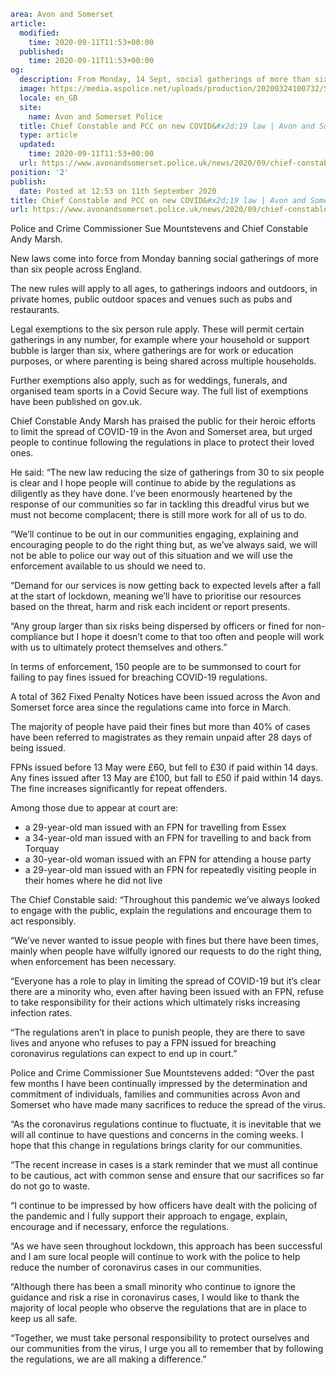 ```yaml
area: Avon and Somerset
article:
  modified:
    time: 2020-09-11T11:53+00:00
  published:
    time: 2020-09-11T11:53+00:00
og:
  description: From Monday, 14 Sept, social gatherings of more than six people will be banned in England. The new law comes as 150 people are to be summonsed to court for failing to pay fines issued for breaching&#8230;
  image: https://media.aspolice.net/uploads/production/20200324100732/Sue-Mountstevens-and-Andy-Marsh.jpg
  locale: en_GB
  site:
    name: Avon and Somerset Police
  title: Chief Constable and PCC on new COVID&#x2d;19 law | Avon and Somerset Police
  type: article
  updated:
    time: 2020-09-11T11:53+00:00
  url: https://www.avonandsomerset.police.uk/news/2020/09/chief-constable-and-pcc-on-new-covid-19-law/
position: '2'
publish:
  date: Posted at 12:53 on 11th September 2020
title: Chief Constable and PCC on new COVID&#x2d;19 law | Avon and Somerset Police
url: https://www.avonandsomerset.police.uk/news/2020/09/chief-constable-and-pcc-on-new-covid-19-law/
```

Police and Crime Commissioner Sue Mountstevens and Chief Constable Andy Marsh.

New laws come into force from Monday banning social gatherings of more than six people across England.

The new rules will apply to all ages, to gatherings indoors and outdoors, in private homes, public outdoor spaces and venues such as pubs and restaurants.

Legal exemptions to the six person rule apply. These will permit certain gatherings in any number, for example where your household or support bubble is larger than six, where gatherings are for work or education purposes, or where parenting is being shared across multiple households.

Further exemptions also apply, such as for weddings, funerals, and organised team sports in a Covid Secure way. The full list of exemptions have been published on gov.uk.

Chief Constable Andy Marsh has praised the public for their heroic efforts to limit the spread of COVID-19 in the Avon and Somerset area, but urged people to continue following the regulations in place to protect their loved ones.

He said: “The new law reducing the size of gatherings from 30 to six people is clear and I hope people will continue to abide by the regulations as diligently as they have done. I’ve been enormously heartened by the response of our communities so far in tackling this dreadful virus but we must not become complacent; there is still more work for all of us to do.

“We’ll continue to be out in our communities engaging, explaining and encouraging people to do the right thing but, as we’ve always said, we will not be able to police our way out of this situation and we will use the enforcement available to us should we need to.

“Demand for our services is now getting back to expected levels after a fall at the start of lockdown, meaning we’ll have to prioritise our resources based on the threat, harm and risk each incident or report presents.

“Any group larger than six risks being dispersed by officers or fined for non-compliance but I hope it doesn’t come to that too often and people will work with us to ultimately protect themselves and others.”

In terms of enforcement, 150 people are to be summonsed to court for failing to pay fines issued for breaching COVID-19 regulations.

A total of 362 Fixed Penalty Notices have been issued across the Avon and Somerset force area since the regulations came into force in March.

The majority of people have paid their fines but more than 40% of cases have been referred to magistrates as they remain unpaid after 28 days of being issued.

FPNs issued before 13 May were £60, but fell to £30 if paid within 14 days. Any fines issued after 13 May are £100, but fall to £50 if paid within 14 days. The fine increases significantly for repeat offenders.

Among those due to appear at court are:

 * a 29-year-old man issued with an FPN for travelling from Essex
 * a 34-year-old man issued with an FPN for travelling to and back from Torquay
 * a 30-year-old woman issued with an FPN for attending a house party
 * a 29-year-old man issued with an FPN for repeatedly visiting people in their homes where he did not live

The Chief Constable said: “Throughout this pandemic we’ve always looked to engage with the public, explain the regulations and encourage them to act responsibly.

“We’ve never wanted to issue people with fines but there have been times, mainly when people have wilfully ignored our requests to do the right thing, when enforcement has been necessary.

“Everyone has a role to play in limiting the spread of COVID-19 but it’s clear there are a minority who, even after having been issued with an FPN, refuse to take responsibility for their actions which ultimately risks increasing infection rates.

“The regulations aren’t in place to punish people, they are there to save lives and anyone who refuses to pay a FPN issued for breaching coronavirus regulations can expect to end up in court.”

Police and Crime Commissioner Sue Mountstevens added: “Over the past few months I have been continually impressed by the determination and commitment of individuals, families and communities across Avon and Somerset who have made many sacrifices to reduce the spread of the virus.

“As the coronavirus regulations continue to fluctuate, it is inevitable that we will all continue to have questions and concerns in the coming weeks. I hope that this change in regulations brings clarity for our communities.

“The recent increase in cases is a stark reminder that we must all continue to be cautious, act with common sense and ensure that our sacrifices so far do not go to waste.

“I continue to be impressed by how officers have dealt with the policing of the pandemic and I fully support their approach to engage, explain, encourage and if necessary, enforce the regulations.

“As we have seen throughout lockdown, this approach has been successful and I am sure local people will continue to work with the police to help reduce the number of coronavirus cases in our communities.

“Although there has been a small minority who continue to ignore the guidance and risk a rise in coronavirus cases, I would like to thank the majority of local people who observe the regulations that are in place to keep us all safe.

“Together, we must take personal responsibility to protect ourselves and our communities from the virus, I urge you all to remember that by following the regulations, we are all making a difference.”

